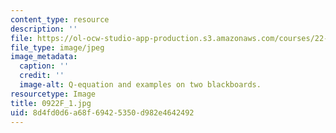 ```yaml
---
content_type: resource
description: ''
file: https://ol-ocw-studio-app-production.s3.amazonaws.com/courses/22-01-introduction-to-nuclear-engineering-and-ionizing-radiation-fall-2016/8d4fd0d6a68f69425350d982e4642492_0922F_1.jpg
file_type: image/jpeg
image_metadata:
  caption: ''
  credit: ''
  image-alt: Q-equation and examples on two blackboards.
resourcetype: Image
title: 0922F_1.jpg
uid: 8d4fd0d6-a68f-6942-5350-d982e4642492
---
```


